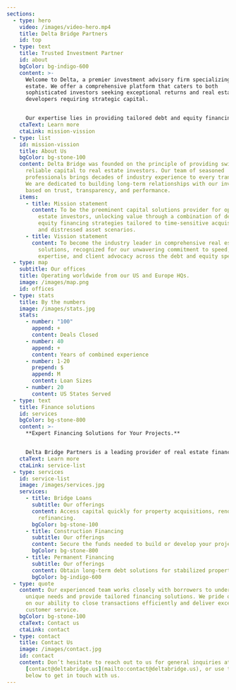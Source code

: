 ```yaml
---
sections:
  - type: hero
    video: /images/video-hero.mp4
    title: Delta Bridge Partners
    id: top
  - type: text
    title: Trusted Investment Partner
    id: about
    bgColor: bg-indigo-600
    content: >-
      Welcome to Delta, a premier investment advisory firm specializing in real
      estate. We offer a comprehensive platform that caters to both
      sophisticated investors seeking exceptional returns and real estate
      developers requiring strategic capital.


      Our expertise lies in providing tailored debt and equity financing structures that unlock value and drive growth. With a deep understanding of the real estate market and a proven track record of success, Delta Bridge Partners is your trusted partner in achieving financial objectives.
    ctaText: Learn more
    ctaLink: mission-vission
  - type: list
    id: mission-vission
    title: About Us
    bgColor: bg-stone-100
    content: Delta Bridge was founded on the principle of providing swift and
      reliable capital to real estate investors. Our team of seasoned
      professionals brings decades of industry experience to every transaction.
      We are dedicated to building long-term relationships with our investors
      based on trust, transparency, and performance.
    items:
      - title: Mission statement
        content: To be the preeminent capital solutions provider for opportunistic real
          estate investors, unlocking value through a combination of debt and
          equity financing strategies tailored to time-sensitive acquisitions
          and distressed asset scenarios.
      - title: Vission statement
        content: To become the industry leader in comprehensive real estate investment
          solutions, recognized for our unwavering commitment to speed,
          expertise, and client advocacy across the debt and equity spectrum.
  - type: map
    subtitle: Our offices
    title: Operating worldwide from our US and Europe HQs.
    image: /images/map.png
    id: offices
  - type: stats
    title: By the numbers
    image: /images/stats.jpg
    stats:
      - number: "100"
        append: +
        content: Deals Closed
      - number: 40
        append: +
        content: Years of combined experience
      - number: 1-20
        prepend: $
        append: M
        content: Loan Sizes
      - number: 20
        content: US States Served
  - type: text
    title: Finance solutions
    id: services
    bgColor: bg-stone-800
    content: >-
      **Expert Financing Solutions for Your Projects.**


      Delta Bridge Partners is a leading provider of real estate financing solutions. We offer a comprehensive suite of products designed to meet the needs of borrowers across the real estate spectrum.
    ctaText: Learn more
    ctaLink: service-list
  - type: services
    id: service-list
    image: /images/services.jpg
    services:
      - title: Bridge Loans
        subtitle: Our offerings
        content: Access capital quickly for property acquisitions, renovations, or
          refinancing.
        bgColor: bg-stone-100
      - title: Construction Financing
        subtitle: Our offerings
        content: Secure the funds needed to build or develop your project.
        bgColor: bg-stone-800
      - title: Permanent Financing
        subtitle: Our offerings
        content: Obtain long-term debt solutions for stabilized properties.
        bgColor: bg-indigo-600
  - type: quote
    content: Our experienced team works closely with borrowers to understand their
      unique needs and provide tailored financing solutions. We pride ourselves
      on our ability to close transactions efficiently and deliver exceptional
      customer service.
    bgColor: bg-stone-100
    ctaText: Contact us
    ctaLink: contact
  - type: contact
    title: Contact Us
    image: /images/contact.jpg
    id: contact
    content: Don’t hesitate to reach out to us for general inquiries at
      [contact@deltabridge.us](mailto:contact@deltabridge.us), or use the form
      below to get in touch with us.
---
```

